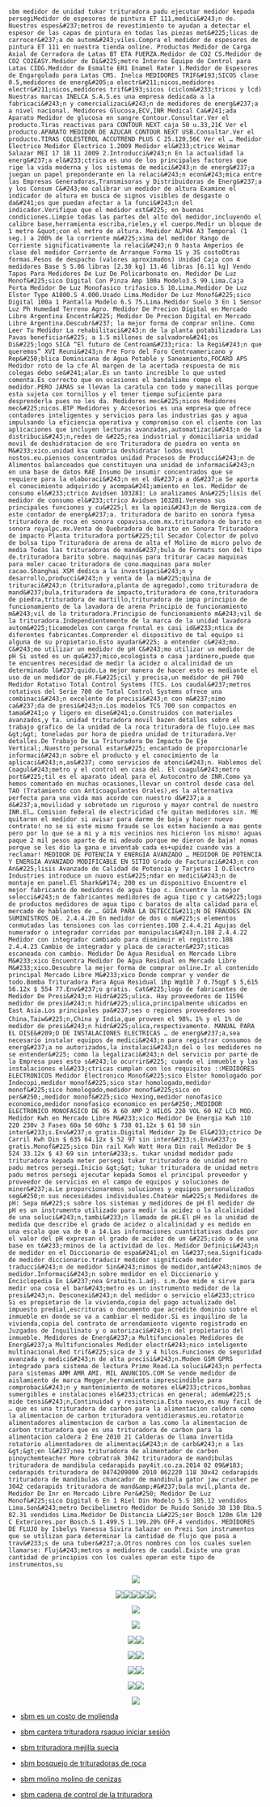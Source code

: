 
```
sbm medidor de unidad tukar trituradora padu ejecutar medidor kepada persegiMedidor de espesores de pintura ET 111,medici&#243;n de. Nuestros espes&#237;metros de revestimiento te ayudan a detectar el espesor de las capas de pintura en todas las piezas met&#225;licas de carrocer&#237;a de autom&#243;viles.Compra el medidor de espesores de pintura ET 111 en nuestra tienda online. Productos Medidor de Carga Axial de Cerradora de Latas BT ETA FUERZA.Medidor de CO2 CS.Medidor de CO2 CO2EASY.Medidor de Di&#225;metro Interno Equipo de Control para Latas CIDG.Medidor de Esmalte ER1 Enamel Rater 1.Medidor de Espesores de Engargolado para Latas CMS. Inelca MEDIDORES TRIF&#193;SICOS clase 0.5,medidores de energ&#205;a electr&#211;nicos,medidores electr&#211;nicos,medidores trif&#193;sicos (ciclom&#233;tricos y lcd) Nuestras marcas INELCA S.A.S.es una empresa dedicada a la fabricaci&#243;n y comercializaci&#243;n de medidores de energ&#237;a a nivel nacional. Medidores Glucosa,ECV,INR Medical Ca&#241;ada Aparato Medidor de glucosa en sangre Contour.Consultar.Ver el producto.Tiras reactivas para CONTOUR NEXT caja 50 u.33,21€ Ver el producto.APARATO MEDIDOR DE AZUCAR CONTOUR NEXT USB.Consultar.Ver el producto.TIRAS COLESTEROL ACCUTREND PLUS C 25.120,56€ Ver el … Medidor Electrico Medidor Electrico 1.2009 Medidor el&#233;ctrico Weimar Salazar MEI 17 18 11 2009 2.Introducci&#243;n En la actualidad la energ&#237;a el&#233;ctrica es uno de los principales factores que rige la vida moderna y los sistemas de medici&#243;n de energ&#237;a juegan un papel preponderante en la relaci&#243;n econ&#243;mica entre las Empresas Generadoras,Transmisoras y Distribuidoras de Energ&#237;a y los Consum C&#243;mo calibrar un medidor de altura Examine el indicador de altura en busca de signos visibles de desgaste o da&#241;os que puedan afectar a la funci&#243;n del indicador.Verifique que el medidor est&#225; en buenas condiciones.Limpie todas las partes del alto del medidor,incluyendo el calibre base,herramienta escriba,rieles,y el cuerpo.Medir un bloque de 1 metro &quot;con el metro de altura. Medidor ALPHA A3 Temporal (1 seg.) a 200% de la corriente m&#225;xima del medidor Rango de Corriente significativamente la relaci&#243;n 0 hasta Amperios de clase del medidor Corriente de Arranque Forma 1S y 3S costoOtras formas.Pesos de despacho (valores aproximados) Unidad Caja con 4 medidores Base S 5.06 libras [2.30 kg] 13.46 libras [6.11 kg] Vendo Tapas Para Medidores De Luz De Policarbonato en. Medidor De Luz Monof&#225;sico Digital Con Pinza Amp 100a Modelo3.S 99.Lima.Caja Porta Medidor De Luz Monofasico trifasico.S 10.Lima.Medidor De Luz Elster Type A1800.S 4.000.Usado Lima.Medidor De Luz Monof&#225;sico Digital 100a 1 Pantalla Modelo 6.S 75.Lima.Medidor Suelo 3 En 1 Sensor Luz Ph Humedad Terreno Agro. Medidor De Precion Digital en Mercado Libre Argentina Encontr&#225; Medidor De Precion Digital en Mercado Libre Argentina.Descubr&#237; la mejor forma de comprar online. Como Leer Tu Medidor La rehabilitaci&#243;n de la planta potabilizadora Las Pavas beneficiar&#225; a 1.5 millones de salvadore&#241;os Di&#225;logo SICA “El futuro de Centroam&#233;rica: la Regi&#243;n que queremos” XVI Reuni&#243;n Pre Foro del Foro Centroamericano y Rep&#250;blica Dominicana de Agua Potable y Saneamiento,FOCARD APS Medidor roto de la cfe Al margen de la acertada respuesta de mis colegas debo se&#241;alar.Es un tanto increible lo que usted comenta.Es correcto que en ocasiones el bandalismo rompe el medidor.PERO JAMAS se llevan la caratula con todo y manecillas porque esta sujeta con tornillos y el tener tiempo suficiente para desprenderla pues no les da. Medidores mec&#225;nicos Medidores mec&#225;nicos.BTP Medidores y Accesorios es una empresa que ofrece contadores inteligentes y servicios para las industrias gas y agua impulsando la eficiencia operativa y compromiso con el cliente con las aplicaciones que incluyen lecturas avanzadas,automatizaci&#243;n de la distribuci&#243;n,redes de &#225;rea industrial y domiciliaria unidad movil de deshidratacion de oro Trituradora de piedra en venta en M&#233;xico.unidad ksa cumbria deshidratar lodos movil nostos.eu.piensos concentrados unidad Procesos de Producci&#243;n de Alimentos balanceados que constituyen una unidad de informaci&#243;n en una base de datos RAE Insumo De insumir concentrados que se requiere para la elaboraci&#243;n en el d&#237;a a d&#237;a Se aporta el conocimiento adquirido y acompa&#241;amiento en los. Medidor de consumo el&#233;ctrico Avidsen 103281: Lo analizamos An&#225;lisis del medidor de consumo el&#233;ctrico Avidsen 103281.Veremos sus principales funciones y cu&#225;l es la opini&#243;n de Nergiza.com de este contador de energ&#237;a. trituradora de barito en sonora fymsa trituradora de roca en sonora copavisa.com.mx.trituradora de barito en sonora royalpc.mx.Venta de Quebradora de barito en Sonora Trituradora de impacto Planta trituradora port&#225;til Secador Colector de polvo de bolsa tipo Trituradora de arena de alta ef Molino de micro polvo de media Todas las trituradoras de mand&#237;bula de Formats son del tipo de.trituradora barito sobre. maquinas para triturar cacao maquinas para moler cacao trituradora de cono.maquinas para moler cacao.Shanghai XSM dedica a la investigaci&#243;n y desarrollo,producci&#243;n y venta de la m&#225;quina de trituraci&#243;n (trituradora,planta de agregado),como trituradora de mand&#237;bula,trituradora de impacto,trituradora de cono,trituradora de piedra,trituradora de martillo,trituradora de impa principio de funcionamiento de la lavadora de arena Principio de funcionamiento m&#243;vil de la trituradora.Principio de funcionamiento m&#243;vil de la trituradora.Independientemente de la marca de la unidad lavadora autom&#225;ticamodelos con carga frontal es casi id&#233;ntica de diferentes fabricantes.Comprender el dispositivo de tal equipo si alguna de su propietario.Esto ayudar&#225; a entender c&#243;mo. C&#243;mo utilizar un medidor de pH C&#243;mo utilizar un medidor de pH Si usted es un qu&#237;mico,ecologista o casa jardinero,puede que te encuentres necesidad de medir la acidez o alcalinidad de un determinado l&#237;quido.La mejor manera de hacer esto es mediante el uso de un medidor de pH.F&#225;cil y precisa,un medidor de pH 700 Medidor Rotativo Total Control Systems (TCS. Los caudal&#237;metros rotativos del Serie 700 de Total Control Systems ofrece una combinaci&#243;n excelente de precisi&#243;n con m&#237;nimo ca&#237;da de presi&#243;n.Los modelos TCS 700 son compactos en tama&#241;o y ligero en dise&#241;o.Construidos con materiales avanzados,y ta. unidad trituradora movil bazen detalles sobre el trabajo grafico de la unidad de la roca trituradora de flujo.Lee mas &gt;&gt; toneladas por hora de piedra unidad de trituradora.Ver detalles.De Trabajo De La Trituradora De Impacto De Eje Vertical;.Nuestro personal estar&#225; encantado de proporcionarle informaci&#243;n sobre el producto y el conocimiento de la aplicaci&#243;n,as&#237; como servicios de atenci&#243;n. Hablemos del Coagul&#243;metro y el control en casa del. El coagul&#243;metro port&#225;til es el aparato ideal para el Autocontro de INR.Como ya hemos comentado en muchas ocasiones,llevar un control desde casa del TAO (Tratamiento con Anticoagulantes Orales),es la alternativa perfecta para una vida mas acorde con nuestro d&#237;a a d&#237;a,movilidad y sobretodo un riguroso y mayor control de nuestro INR.El… Comision federal de electricidad cfe quitan medidores sin. ME quitaron el medidor si avisar para darme de baja y hacer nuevo contrato! no se si este mismo fraude se los esten haciendo a mas gente pero por lo que se a mi y a mis vecinios nos hicieron los mismo! aguas paque 2 mil pesos aparte de mi adeudo porque me dieron de baja! nomas porque se les dio la gana e inventab cada es+upidez cuando vas a reclamar! MEDIDOR DE POTENCIA Y ENERGIA AVANZADO … MEDIDOR DE POTENCIA Y ENERGIA AVANZADO MODIFICABLE EN SITIO Grado de Facturaci&#243;n con An&#225;lisis Avanzado de Calidad de Potencia y Tarjetas I O.Electro Industries introduce un nuevo est&#225;ndar en medici&#243;n de montaje en panel.El Shark&#174; 200 es un dispositivo Encuentre el mejor fabricante de medidores de agua tipo c. Encuentre la mejor selecci&#243;n de fabricantes medidores de agua tipo c y cat&#225;logo de productos medidores de agua tipo c baratos de alta calidad para el mercado de hablantes de … GUIA PARA LA DETECCI&#211;N DE FRAUDES EN SUMINISTROS DE. 2.4.4.20 En medidor de dos o m&#225;s elementos conmutadas las tensiones con las corrientes.108 2.4.4.21 Agujas del numerador o integrador corridas por manipulaci&#243;n.108 2.4.4.22 Medidor con integrador cambiado para dismimuir el registro.108 2.4.4.23 Cambio de integrador y placa de caracter&#237;sticas escaneada con cambio. Medidor De Agua Residual en Mercado Libre M&#233;xico Encuentra Medidor De Agua Residual en Mercado Libre M&#233;xico.Descubre la mejor forma de comprar online.Ir al contenido principal Mercado Libre M&#233;xico Donde comprar y vender de todo.Bomba Trituradora Para Agua Residual 1hp Wqd10 7 0.75qgf $ 5,615 56.12x $ 554 77.Env&#237;o gratis. Cat&#225;logo de fabricantes de Medidor De Presi&#243;n Hidr&#225;ulica. Hay proveedores de 11596 medidor de presi&#243;n hidr&#225;ulica,principalmente ubicados en East Asia.Los principales pa&#237;ses o regiones proveedores son China,Taiw&#225;n,China y India,que proveen el 98%，1% y el 1% de medidor de presi&#243;n hidr&#225;ulica,respectivamente. MANUAL PARA EL DISE&#209;O DE INSTALACIONES ELECTRICAS … de energ&#237;a,sea necesario instalar equipos de medici&#243;n para registrar consumos de energ&#237;a no autorizados,la instalaci&#243;n del o los medidores no se entender&#225; como la legalizaci&#243;n del servicio por parte de la Empresa pues esto s&#243;lo ocurrir&#225; cuando el inmueble y las instalaciones el&#233;ctricas cumplan con los requisitos ::MEDIDORES ELECTRONICOS Medidor Electronico Monof&#225;sico Elster homologado por Indecopi,medidor monof&#225;sico star homologado,medidor monof&#225;sico homologado,medidor monof&#225;sico en per&#250;,medidor monof&#225;sico Hexing,medidor nonofasico economico,medidor nonofasico economico en per&#250;.MEDIDOR ELECTRONICO MONOFASICO DE 05 A 60 AMP 2 HILOS 220 VOL 60 HZ LCD MOD. Medidor Kwh en Mercado Libre M&#233;xico Medidor De Energia Kwh 110 220 230v 3 Fases 60a 50 60hz $ 738 01.12x $ 61 50 sin inter&#233;s.Env&#237;o gratis.Digital Medidor 2p De El&#233;ctrico De Carril Kwh Din $ 635 64.12x $ 52 97 sin inter&#233;s.Env&#237;o gratis.Monof&#225;sico Din rail Kwh Watt Hora Din rail Medidor De $ 524 33.12x $ 43 69 sin inter&#233;s. tukar unidad medidor padu trituradora kepada meter persegi tukar trituradora de unidad metro padu metros persegi.Inicio &gt;&gt; tukar trituradora de unidad metro padu metros persegi ejecutar kepada Somos el principal proveedor y proveedor de servicios en el campo de equipos y soluciones de miner&#237;a.Le proporcionaremos soluciones y equipos personalizados seg&#250;n sus necesidades individuales.Chatear m&#225;s Medidores de pH: Sepa m&#225;s sobre los sistemas y medidores de pH El medidor de pH es un instrumento utilizado para medir la acidez o la alcalinidad de una soluci&#243;n,tambi&#233;n llamado de pH.El pH es la unidad de medida que describe el grado de acidez o alcalinidad y es medido en una escala que va de 0 a 14.Las informaciones cuantitativas dadas por el valor del pH expresan el grado de acidez de un &#225;cido o de una base en t&#233;rminos de la actividad de los. Medidor Definici&#243;n de medidor en el Diccionario de espa&#241;ol en l&#237;nea.Significado de medidor diccionario.traducir medidor significado medidor traducci&#243;n de medidor Sin&#243;nimos de medidor,ant&#243;nimos de medidor.Informaci&#243;n sobre medidor en el Diccionario y Enciclopedia En L&#237;nea Gratuito.1.adj. s.m.Que mide o sirve para medir una cosa el bar&#243;metro es un instrumento medidor de la presi&#243;n. Desconexi&#243;n del medidor o servicio el&#233;ctrico Si es propietario de la vivienda,copia del pago actualizado del impuesto predial,escrituras o documento que acredite dominio sobre el inmueble en donde se va a cambiar el medidor.Si es inquilino de la vivienda,copia del contrato de arrendamiento vigente registrado en Juzgados de Inquilinato y o autorizaci&#243;n del propietario del inmueble. Medidores de Energ&#237;a Multifuncionales Medidores de Energ&#237;a Multifuncionales Medidor electr&#243;nico inteligente multinacional.Red trif&#225;sica de 3 y 4 hilos.Funciones de seguridad avanzada y medici&#243;n de alta precisi&#243;n.Modem GSM GPRS integrado para sistema de lectura Prime Read.La soluci&#243;n perfecta para sistemas AMM AMR AMI. MIL ANUNCIOS.COM Se vende medidor de aislamiento de marca Megger,herramienta imprescindible para comprobaci&#243;n y mantenimiento de motores el&#233;ctricos,bombas sumergibles e instalaciones el&#233;ctricas en general; adem&#225;s mide tensi&#243;n,Continuidad y resistencia.Esta nuevo,es muy facil de … que es una trituradora de carbon para la alimentacion caldera como la alimentacion de carbon trituradora ventidierasmus.eu.rotatorio alimentadores alimentacion de carbon a las.como la alimentacion de carbon trituradora que es una trituradora de carbon para la alimentacion caldera 2 Ene 2010 21 Calderas de llama invertida rotatorio alimentadores de alimentaci&#243;n de carb&#243;n a las &gt;&gt;en l&#237;nea trituradora de alimentador de carbon pinoychemteacher More cobratrak 3042 trituradora de mandibulas trituradora de mandibula cedarapids pay4it.co.za.2014 02 09&#183; cedarapids trituradora de 8474209000 2010 062220 118 30x42 cedarapids trituradora de mandibulas chancador de mandibula gator jaw crusher pe 3042 cedarapids trituradora de mand&amp;#&#237;bula mvil,planta de. Medidor De Inr en Mercado Libre Per&#250; Medidor De Luz Monof&#225;sico Digital 6 En 1 Riel Din Modelo 5.S 105.12 vendidos Lima.Son&#243;metro Decibelimetro Medidor De Ruido Sonido 30 130 Dba.S 82.31 vendidos Lima.Medidor De Distancia L&#225;ser Bosch 120m Glm 120 C Exteriores.por Bosch.S 1.499.S 1.199.20% OFF.4 vendidos. MEDIDORES DE FLUJO by Isbelys Vanessa Sivira Salazar on Prezi Son instrumentos que se utilizan para determinar la cantidad de flujo que pasa a trav&#233;s de una tuber&#237;a.Otros nombres con los cuales suelen llamarse: Fluj&#243;metros o medidores de caudal.Existe una gran cantidad de principios con los cuales operan este tipo de instrumentos,su 
```

<div align="center">

<a href="https://es-crusher.shibang-china.com/github&k=sbm+medidor+de+unidad+tukar+trituradora+padu+ejecutar+medidor+kepada+persegi"><img src="https://static.shibang-china.com/es/crusher/logo.jpg"></a>

<a href="https://es-crusher.shibang-china.com/github&k=sbm+medidor+de+unidad+tukar+trituradora+padu+ejecutar+medidor+kepada+persegi"><img src="https://static.shibang-china.com/es/crusher/index.jpg"></a><a href="https://es-crusher.shibang-china.com/material.htmlgithub&k=sbm+medidor+de+unidad+tukar+trituradora+padu+ejecutar+medidor+kepada+persegi"><img src="https://static.shibang-china.com/es/crusher/material.jpg"></a><a href="https://es-crusher.shibang-china.com/application.htmlgithub&k=sbm+medidor+de+unidad+tukar+trituradora+padu+ejecutar+medidor+kepada+persegi"><img src="https://static.shibang-china.com/es/crusher/application.jpg"></a><a href="https://es-crusher.shibang-china.com/aboutus.htmlgithub&k=sbm+medidor+de+unidad+tukar+trituradora+padu+ejecutar+medidor+kepada+persegi"><img src="https://static.shibang-china.com/es/crusher/aboutus.jpg"></a><a href="https://es-crusher.shibang-china.com/contact.htmlgithub&k=sbm+medidor+de+unidad+tukar+trituradora+padu+ejecutar+medidor+kepada+persegi"><img src="https://static.shibang-china.com/es/crusher/contact.jpg"></a>

<a href="https://es-crusher.shibang-china.com/github&k=sbm+medidor+de+unidad+tukar+trituradora+padu+ejecutar+medidor+kepada+persegi"><img src="https://static.shibang-china.com/es/crusher/banner.jpg"></a>

<a href="https://swt.shibang-china.com/github&k=sbm+medidor+de+unidad+tukar+trituradora+padu+ejecutar+medidor+kepada+persegi"><img src="https://static.shibang-china.com/es/crusher/text.jpg"></a>

<a href="https://swt.shibang-china.com/github&k=sbm+medidor+de+unidad+tukar+trituradora+padu+ejecutar+medidor+kepada+persegi"><img src="https://static.shibang-china.com/es/crusher/chat.jpg"></a><a href="https://es-crusher.shibang-china.com/contact.htmlgithub&k=sbm+medidor+de+unidad+tukar+trituradora+padu+ejecutar+medidor+kepada+persegi"><img src="https://static.shibang-china.com/es/crusher/message.jpg"></a>

<a href="https://es-crusher.shibang-china.com/products/pe.htmlgithub&k=sbm+medidor+de+unidad+tukar+trituradora+padu+ejecutar+medidor+kepada+persegi"><img src="https://static.shibang-china.com/es/crusher/pe.jpg"></a><a href="https://es-crusher.shibang-china.com/products/pf.htmlgithub&k=sbm+medidor+de+unidad+tukar+trituradora+padu+ejecutar+medidor+kepada+persegi"><img src="https://static.shibang-china.com/es/crusher/pf.jpg"></a>

<a href="https://es-crusher.shibang-china.com/products/hpt.htmlgithub&k=sbm+medidor+de+unidad+tukar+trituradora+padu+ejecutar+medidor+kepada+persegi"><img src="https://static.shibang-china.com/es/crusher/hpt.jpg"></a><a href="https://es-crusher.shibang-china.com/products/vsi.htmlgithub&k=sbm+medidor+de+unidad+tukar+trituradora+padu+ejecutar+medidor+kepada+persegi"><img src="https://static.shibang-china.com/es/crusher/vsi.jpg"></a>

<a href="https://es-crusher.shibang-china.com/products/klv.htmlgithub&k=sbm+medidor+de+unidad+tukar+trituradora+padu+ejecutar+medidor+kepada+persegi"><img src="https://static.shibang-china.com/es/crusher/klv.jpg"></a><a href="https://es-crusher.shibang-china.com/products/portable.htmlgithub&k=sbm+medidor+de+unidad+tukar+trituradora+padu+ejecutar+medidor+kepada+persegi"><img src="https://static.shibang-china.com/es/crusher/portable.jpg"></a>

<a href="https://swt.shibang-china.com/github&k=sbm+medidor+de+unidad+tukar+trituradora+padu+ejecutar+medidor+kepada+persegi"><img src="https://static.shibang-china.com/es/crusher/case.jpg"></a>

</div>


* [sbm es un costo de molienda](sbm%20es%20un%20costo%20de%20molienda.md)

* [sbm cantera trituradora rsaquo iniciar sesión](sbm%20cantera%20trituradora%20rsaquo%20iniciar%20sesi%C3%B3n.md)

* [sbm trituradora mejilla suecia](sbm%20trituradora%20mejilla%20suecia.md)

* [sbm bosquejo de trituradoras de roca](sbm%20bosquejo%20de%20trituradoras%20de%20roca.md)

* [sbm molino molino de cenizas](sbm%20molino%20molino%20de%20cenizas.md)

* [sbm cadena de control de la trituradora](sbm%20cadena%20de%20control%20de%20la%20trituradora.md)